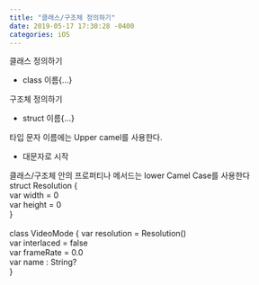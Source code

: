 ```yaml
---
title: "클래스/구조체 정의하기"
date: 2019-05-17 17:30:28 -0400
categories: iOS
---
```

클래스 정의하기
- class 이름{...}

구조체 정의하기
- struct 이름{...}

타입 문자 이름에는 Upper camel를 사용한다.
- 대문자로 시작

클래스/구조체 안의 프로퍼티나 메서드는 lower Camel Case를 사용한다<br>
struct Resolution {<br>
      var width = 0<br>
      var height = 0<br>
}<br>
<br>
class VideoMode {
    var resolution = Resolution()<br>
    var interlaced = false<br>
    var frameRate = 0.0<br>
    var name : String?<br>
 }
